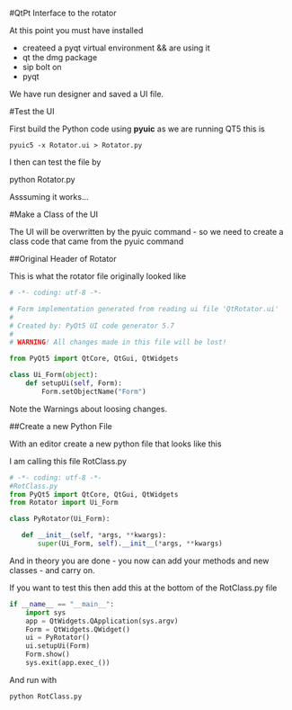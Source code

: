 
#QtPt Interface to the rotator

At this point you must have installed 

  - createed a pyqt virtual environment && are using it
  - qt the dmg package
  - sip bolt on
  - pyqt

We have run designer and saved a UI file.



#Test the UI

First build the Python code using **pyuic** as we are running QT5 this is

    pyuic5 -x Rotator.ui > Rotator.py


I then can test the file by

   python Rotator.py
   
Asssuming it works...


#Make a Class of the UI

The UI will be overwritten by the pyuic command - so we need to create a class code that came from the pyuic command


##Original Header of Rotator

This is what the rotator file originally looked like

```python
# -*- coding: utf-8 -*-

# Form implementation generated from reading ui file 'QtRotator.ui'
#
# Created by: PyQt5 UI code generator 5.7
#
# WARNING! All changes made in this file will be lost!

from PyQt5 import QtCore, QtGui, QtWidgets

class Ui_Form(object):
    def setupUi(self, Form):
        Form.setObjectName("Form")
```


Note the Warnings about loosing changes.


##Create a new Python File

With an editor create a new python file that looks like this

I am calling this file RotClass.py

```python
# -*- coding: utf-8 -*-
#RotClass.py
from PyQt5 import QtCore, QtGui, QtWidgets
from Rotator import Ui_Form

class PyRotator(Ui_Form):

   def __init__(self, *args, **kwargs):
       super(Ui_Form, self).__init__(*args, **kwargs)

```

And in theory you are done - you now can add your methods and new classes - and carry on.

If you want to test this then add this at the bottom of the RotClass.py file


```python
if __name__ == "__main__":
    import sys
    app = QtWidgets.QApplication(sys.argv)
    Form = QtWidgets.QWidget()
    ui = PyRotator()
    ui.setupUi(Form)
    Form.show()
    sys.exit(app.exec_())
```


And run with

    python RotClass.py